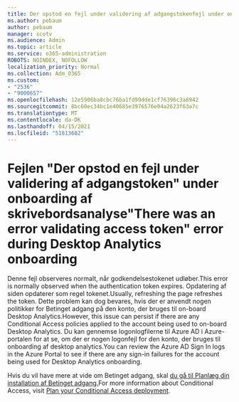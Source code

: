 ```yaml
---
title: Der opstod en fejl under validering af adgangstokenfejl under on-boarding af Desktop Analytics
ms.author: pebaum
author: pebaum
manager: scotv
ms.audience: Admin
ms.topic: article
ms.service: o365-administration
ROBOTS: NOINDEX, NOFOLLOW
localization_priority: Normal
ms.collection: Adm_O365
ms.custom:
- "2536"
- "9000657"
ms.openlocfilehash: 12e5906ba8cbc76ba1fd99dde1cf76396c3a6942
ms.sourcegitcommit: 8bc60ec34bc1e40685e3976576e04a2623f63a7c
ms.translationtype: MT
ms.contentlocale: da-DK
ms.lasthandoff: 04/15/2021
ms.locfileid: "51813682"
---
```

# <a name="there-was-an-error-validating-access-token-error-during-desktop-analytics-onboarding"></a><span data-ttu-id="79c3b-102">Fejlen "Der opstod en fejl under validering af adgangstoken" under onboarding af skrivebordsanalyse</span><span class="sxs-lookup"><span data-stu-id="79c3b-102">"There was an error validating access token" error during Desktop Analytics onboarding</span></span>

<span data-ttu-id="79c3b-103">Denne fejl observeres normalt, når godkendelsestokenet udløber.</span><span class="sxs-lookup"><span data-stu-id="79c3b-103">This error is normally observed when the authentication token expires.</span></span> <span data-ttu-id="79c3b-104">Opdatering af siden opdaterer som regel tokenet.</span><span class="sxs-lookup"><span data-stu-id="79c3b-104">Usually, refreshing the page refreshes the token.</span></span> <span data-ttu-id="79c3b-105">Dette problem kan dog bevares, hvis der er anvendt nogen politikker for Betinget adgang på den konto, der bruges til on-board Desktop Analytics.</span><span class="sxs-lookup"><span data-stu-id="79c3b-105">However, this issue can persist if there are any Conditional Access policies applied to the account being used to on-board Desktop Analytics.</span></span> <span data-ttu-id="79c3b-106">Du kan gennemse logonlogfilerne til Azure AD i Azure-portalen for at se, om der er nogen logonfejl for den konto, der bruges til onboarding af desktop analytics.</span><span class="sxs-lookup"><span data-stu-id="79c3b-106">You can review the Azure AD Sign In logs in the Azure Portal to see if there are any sign-in failures for the account being used for Desktop Analytics onboarding.</span></span>

<span data-ttu-id="79c3b-107">Hvis du vil have mere at vide om Betinget adgang, skal [du gå til Planlæg din installation af Betinget adgang.](https://docs.microsoft.com/azure/active-directory/conditional-access/plan-conditional-access)</span><span class="sxs-lookup"><span data-stu-id="79c3b-107">For more information about Conditional Access, visit [Plan your Conditional Access deployment](https://docs.microsoft.com/azure/active-directory/conditional-access/plan-conditional-access).</span></span>